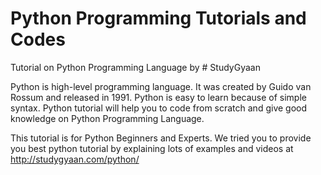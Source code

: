 # Python Programming Tutorials and Codes
Tutorial on Python Programming Language by # StudyGyaan

Python is high-level programming language. It  was created by Guido van Rossum and released in 1991. Python is easy to learn because of simple syntax. Python tutorial will help you to code from scratch and give good knowledge on Python Programming Language.

This tutorial is for Python Beginners and Experts. We tried you to provide you best python tutorial by explaining lots of examples and videos at http://studygyaan.com/python/

